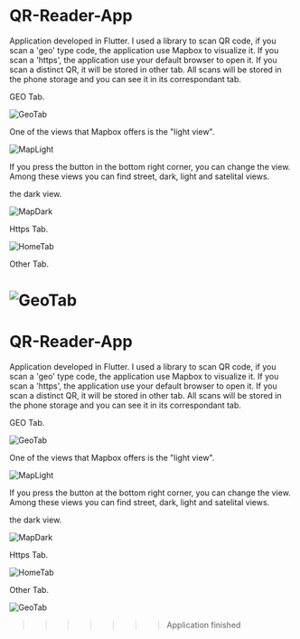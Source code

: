 # QR-Reader-App
Application developed in Flutter. I used a library to scan QR code, if you scan a 'geo' type code, the application use Mapbox to visualize it. If you scan a 'https', the application use your default browser to open it. If you scan a distinct QR, it will be stored in other tab. All scans will be stored in the phone storage and you can see it in its correspondant tab.


GEO Tab.

![GeoTab](https://i.ibb.co/gTT6ZMN/87d54856-a826-4826-b193-37ed77d6da53.jpg)


One of the views that Mapbox offers is the "light view".

![MapLight](https://i.ibb.co/z75mcyd/4b437689-1693-4873-863d-392e2b476310.jpg)

If you press the button in the bottom right corner, you can change the view. Among these views you can find street, dark, light and satelital views.

the dark view.

![MapDark](https://i.ibb.co/NCB7FJv/3569c2c4-c237-4536-a8f6-ed27946bc310.jpg)

Https Tab.

![HomeTab](https://i.ibb.co/GdVL0dJ/debda92a-bfac-4b54-a12c-b6a82d499adc.jpg)

Other Tab.

![GeoTab](https://i.ibb.co/BVGF2Vm/4cd04f9e-d771-4ae6-adcc-d195d64decd2.jpg)
=======
# QR-Reader-App
Application developed in Flutter. I used a library to scan QR code, if you scan a 'geo' type code, the application use Mapbox to visualize it. If you scan a 'https', the application use your default browser to open it. If you scan a distinct QR, it will be stored in other tab. All scans will be stored in the phone storage and you can see it in its correspondant tab.


GEO Tab.

![GeoTab](https://i.ibb.co/gTT6ZMN/87d54856-a826-4826-b193-37ed77d6da53.jpg)


One of the views that Mapbox offers is the "light view".

![MapLight](https://i.ibb.co/z75mcyd/4b437689-1693-4873-863d-392e2b476310.jpg)

If you press the button at the bottom right corner, you can change the view. Among these views you can find street, dark, light and satelital views.

the dark view.

![MapDark](https://i.ibb.co/NCB7FJv/3569c2c4-c237-4536-a8f6-ed27946bc310.jpg)

Https Tab.

![HomeTab](https://i.ibb.co/GdVL0dJ/debda92a-bfac-4b54-a12c-b6a82d499adc.jpg)

Other Tab.

![GeoTab](https://i.ibb.co/BVGF2Vm/4cd04f9e-d771-4ae6-adcc-d195d64decd2.jpg)
>>>>>>> Application finished
